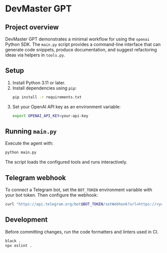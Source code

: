  # DevMaster GPT
 
 ## Project overview
 DevMaster GPT demonstrates a minimal workflow for using the `openai` Python SDK. The `main.py` script provides a command-line interface that can generate code snippets, produce documentation, and suggest refactoring ideas via helpers in `tools.py`.
 
 ## Setup
 1. Install Python 3.11 or later.
 2. Install dependencies using `pip`:
    ```bash
    pip install -r requirements.txt
    ```
 3. Set your OpenAI API key as an environment variable:
    ```bash
    export OPENAI_API_KEY=your-api-key
    ```
 
 ## Running `main.py`
 Execute the agent with:
 ```bash
 python main.py
 ```
The script loads the configured tools and runs interactively.

## Telegram webhook
To connect a Telegram bot, set the `BOT_TOKEN` environment variable with your
bot token. Then configure the webhook:

```bash
curl "https://api.telegram.org/bot$BOT_TOKEN/setWebhook?url=https://<your-host>/api/telegram"
```
 
## Development
Before committing changes, run the code formatters and linters used in CI.

```bash
black .
npx eslint .
```
